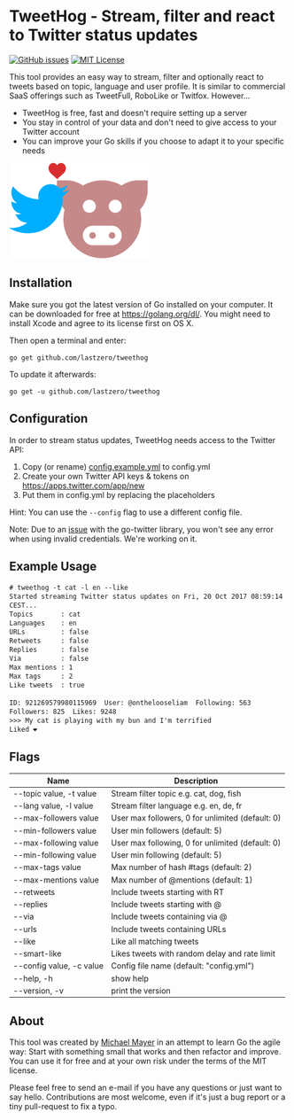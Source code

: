 TweetHog - Stream, filter and react to Twitter status updates
=============================================================

[![GitHub issues](https://img.shields.io/github/issues/lastzero/tweethog.svg)][issues]
[![MIT License](https://img.shields.io/badge/license-MIT-blue.svg)][license]

[issues]: https://github.com/lastzero/tweethog/issues
[license]: https://github.com/lastzero/tweethog/blob/master/LICENSE

This tool provides an easy way to stream, filter and optionally
react to tweets based on topic, language and user profile. It is similar
to commercial SaaS offerings such as TweetFull, RoboLike or Twitfox. However...

* TweetHog is free, fast and doesn't require setting up a server
* You stay in control of your data and don't need to give access to your Twitter account
* You can improve your Go skills if you choose to adapt it to your specific needs

![TweetHog](logo.png)

Installation
------------
Make sure you got the latest version of Go installed on your computer. It can be downloaded for free at https://golang.org/dl/. You might need to install Xcode and agree to its license first on OS X.

Then open a terminal and enter:

```
go get github.com/lastzero/tweethog
```

To update it afterwards:

```
go get -u github.com/lastzero/tweethog
```

Configuration
-------------
In order to stream status updates, TweetHog needs access to the Twitter API:

1. Copy (or rename) [config.example.yml](config.example.yml) to config.yml
2. Create your own Twitter API keys & tokens on https://apps.twitter.com/app/new
3. Put them in config.yml by replacing the placeholders

Hint: You can use the `--config` flag to use a different config file.

Note: Due to an [issue](https://github.com/dghubble/go-twitter/issues/61)
with the go-twitter library, you won't see any error when using
invalid credentials. We're working on it.

Example Usage
-------------
```
# tweethog -t cat -l en --like
Started streaming Twitter status updates on Fri, 20 Oct 2017 08:59:14 CEST...
Topics       : cat
Languages    : en
URLs         : false
Retweets     : false
Replies      : false
Via          : false
Max mentions : 1
Max tags     : 2
Like tweets  : true

ID: 921269579980115969  User: @onthelooseliam  Following: 563  Followers: 825  Likes: 9248
>>> My cat is playing with my bun and I'm terrified
Liked ❤️
```

Flags
-----
Name                     | Description
-------------------------|------------------------------------------------------------------
--topic value, -t value  | Stream filter topic e.g. cat, dog, fish
--lang value, -l value   | Stream filter language e.g. en, de, fr
--max-followers value    | User max followers, 0 for unlimited (default: 0)
--min-followers value    | User min followers (default: 5)
--max-following value    | User max following, 0 for unlimited (default: 0)
--min-following value    | User min following (default: 5)
--max-tags value         | Max number of hash #tags (default: 2)
--max-mentions value     | Max number of @mentions (default: 1)
--retweets               | Include tweets starting with RT
--replies                | Include tweets starting with @
--via                    | Include tweets containing via @
--urls                   | Include tweets containing URLs
--like                   | Like all matching tweets
--smart-like             | Likes tweets with random delay and rate limit
--config value, -c value | Config file name (default: "config.yml")
--help, -h               | show help
--version, -v            | print the version

About
-----
This tool was created by [Michael Mayer](https://blog.liquidbytes.net/about)
in an attempt to learn Go the agile way: Start with something small that works
and then refactor and improve. You can use it for free and at your own risk
under the terms of the MIT license.

Please feel free to send an e-mail if you have any questions or just want to say hello.
Contributions are most welcome, even if it's just a bug report or a tiny pull-request to fix a typo.
